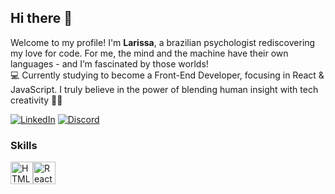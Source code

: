 ## Hi there 👋

<p>Welcome to my profile! I'm <b>Larissa</b>, a brazilian psychologist rediscovering my love for code. For me, the mind and the machine have their own languages - and I’m fascinated by those worlds! 
<br>💻 Currently studying to become a Front-End Developer, focusing in React & JavaScript.  
I truly believe in the power of blending human insight with tech creativity 💫🧠</p>

[![LinkedIn](https://img.shields.io/badge/linkedin-%230077B5.svg?style=for-the-badge&logo=linkedin&logoColor=white)](https://www.linkedin.com/in/larissagandora)
[![Discord](https://img.shields.io/badge/Discord-%235865F2.svg?style=for-the-badge&logo=discord&logoColor=white)](https://discord.com/users/larissagandora)

### Skills
<p align="left">
<a href="https://developer.mozilla.org/en-US/docs/Glossary/HTML5" target="_blank" rel="noreferrer"><img src="https://raw.githubusercontent.com/danielcranney/readme-generator/main/public/icons/skills/html5-colored.svg" alt="HTML5" title="HTML5" width="36" height="36" /></a><a href="https://reactjs.org/" target="_blank" rel="noreferrer"><img src="https://raw.githubusercontent.com/danielcranney/readme-generator/main/public/icons/skills/react-colored.svg" alt="React" title="React" width="36" height="36" /></a>
</p>



<!--
**larissagandora/larissagandora** is a ✨ _special_ ✨ repository because its `README.md` (this file) appears on your GitHub profile.

Here are some ideas to get you started:

- 🔭 I’m currently working on ...
- 🌱 I’m currently learning ...
- 👯 I’m looking to collaborate on ...
- 🤔 I’m looking for help with ...
- 💬 Ask me about ...
- 📫 How to reach me: ...
- 😄 Pronouns: ...
- ⚡ Fun fact: ...
-->
